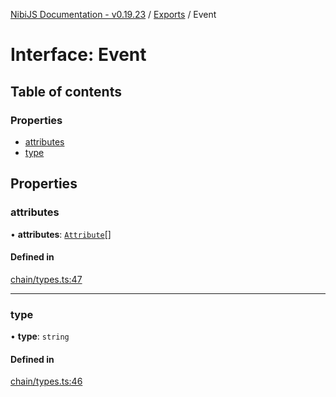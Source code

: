 [NibiJS Documentation - v0.19.23](../intro.md) / [Exports](../modules.md) / Event

# Interface: Event

## Table of contents

### Properties

- [attributes](Event.md#attributes)
- [type](Event.md#type)

## Properties

### attributes

• **attributes**: [`Attribute`](Attribute.md)[]

#### Defined in

[chain/types.ts:47](https://github.com/NibiruChain/ts-sdk/blob/b2fc1dc/packages/nibijs/src/chain/types.ts#L47)

___

### type

• **type**: `string`

#### Defined in

[chain/types.ts:46](https://github.com/NibiruChain/ts-sdk/blob/b2fc1dc/packages/nibijs/src/chain/types.ts#L46)
